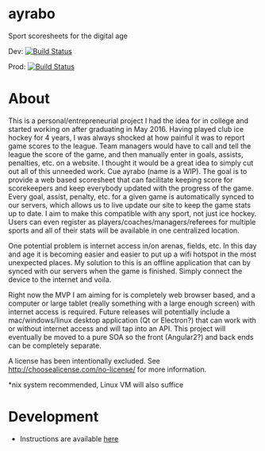 # ayrabo
Sport scoresheets for the digital age

Dev: [![Build Status](https://travis-ci.org/hmgoalie35/ayrabo.svg?branch=dev)](https://travis-ci.org/hmgoalie35/ayrabo)

Prod: [![Build Status](https://travis-ci.org/hmgoalie35/ayrabo.svg?branch=master)](https://travis-ci.org/hmgoalie35/ayrabo)

# About
This is a personal/entrepreneurial project I had the idea for in college and started working on after graduating in May 2016. Having played club ice hockey for 4 years, I was always shocked at how painful it was to report game scores to the league. Team managers would have to call and tell the league the score of the game, and then manually enter in goals, assists, penalties, etc. on a website. I thought it would be a great idea to simply cut out all of this unneeded work. Cue ayrabo (name is a WIP). The goal is to provide a web based scoresheet that can facilitate keeping score for scorekeepers and keep everybody updated with the progress of the game. Every goal, assist, penalty, etc. for a given game is automatically synced to our servers, which allows us to live update our site to keep the game stats up to date. I aim to make this compatible with any sport, not just ice hockey. Users can even register as players/coaches/managers/referees for multiple sports and all of their stats will be available in one centralized location.

One potential problem is internet access in/on arenas, fields, etc. In this day and age it is becoming easier and easier to put up a wifi hotspot in the most unexpected places. My solution to this is an offline application that can by synced with our servers when the game is finished. Simply connect the device to the internet and voila. 

Right now the MVP I am aiming for is completely web browser based, and a computer or large tablet (really something with a large enough screen) with internet access is required. Future releases will potentially include a mac/windows/linux desktop application (Qt or Electron?) that can work with or without internet access and will tap into an API. This project will eventually be moved to a pure SOA so the front (Angular2?) and back ends can be completely separate.

A license has been intentionally excluded. See http://choosealicense.com/no-license/ for more information.

*nix system recommended, Linux VM will also suffice


# Development
  * Instructions are available [here](https://github.com/hmgoalie35/ayrabo/wiki/Development)

